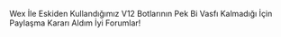 Wex İle Eskiden Kullandığımız V12 Botlarının Pek Bi Vasfı Kalmadığı İçin Paylaşma Kararı Aldım İyi Forumlar!
